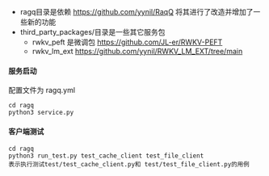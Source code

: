 - ragq目录是依赖 https://github.com/yynil/RaqQ 将其进行了改造并增加了一些新的功能
- third_party_packages/目录是一些其它服务包
   - rwkv_peft 是微调包 https://github.com/JL-er/RWKV-PEFT
   - rwkv_lm_ext https://github.com/yynil/RWKV_LM_EXT/tree/main

#### 服务启动

配置文件为 ragq.yml
```shell
cd ragq
python3 service.py

```

#### 客户端测试
```shell
cd ragq
python3 run_test.py test_cache_client test_file_client
表示执行测试test/test_cache_client.py和 test/test_file_client.py的用例

```